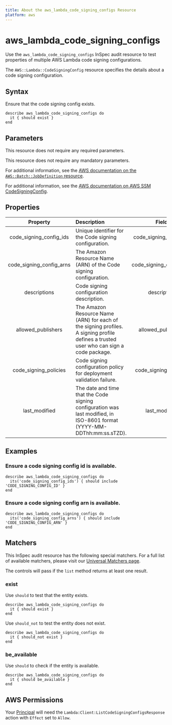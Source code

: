 ```yaml
---
title: About the aws_lambda_code_signing_configs Resource
platform: aws
---
```


# aws_lambda_code_signing_configs

Use the `aws_lambda_code_signing_configs` InSpec audit resource to test properties of multiple AWS Lambda code signing configurations.

The `AWS::Lambda::CodeSigningConfig` resource specifies the details about a code signing configuration.

## Syntax

Ensure that the code signing config exists.

    describe aws_lambda_code_signing_configs do
      it { should exist }
    end

## Parameters

This resource does not require any required parameters.

This resource does not require any mandatory parameters.

For additional information, see the [AWS documentation on the `AWS::Batch::JobDefinition` resource](https://docs.aws.amazon.com/AWSCloudFormation/latest/UserGuide/aws-resource-batch-jobdefinition.html).


For additional information, see the [AWS documentation on AWS SSM CodeSigningConfig](https://docs.aws.amazon.com/AWSCloudFormation/latest/UserGuide/aws-resource-lambda-codesigningconfig.html).

## Properties

| Property | Description | Field |
| :---: | :--- | :---: |
| code_signing_config_ids | Unique identifier for the Code signing configuration. | code_signing_config_id |
| code_signing_config_arns | The Amazon Resource Name (ARN) of the Code signing configuration. | code_signing_config_arn |
| descriptions | Code signing configuration description. | description |
| allowed_publishers | The Amazon Resource Name (ARN) for each of the signing profiles. A signing profile defines a trusted user who can sign a code package. | allowed_publishers |
| code_signing_policies | Code signing configuration policy for deployment validation failure. | code_signing_policies |
| last_modified | The date and time that the Code signing configuration was last modified, in ISO-8601 format (YYYY-MM-DDThh:mm:ss.sTZD). | last_modified |

## Examples

### Ensure a code signing config id is available.

    describe aws_lambda_code_signing_configs do
      its('code_signing_config_ids') { should include 'CODE_SIGNING_CONFIG_ID' }
    end

### Ensure a code signing config arn is available.

    describe aws_lambda_code_signing_configs do
      its('code_signing_config_arns') { should include 'CODE_SIGNING_CONFIG_ARN' }
    end

## Matchers

This InSpec audit resource has the following special matchers. For a full list of available matchers, please visit our [Universal Matchers page](https://www.inspec.io/docs/reference/matchers/).

The controls will pass if the `list` method returns at least one result.

### exist

Use `should` to test that the entity exists.

    describe aws_lambda_code_signing_configs do
      it { should exist }
    end

Use `should_not` to test the entity does not exist.

    describe aws_lambda_code_signing_configs do
      it { should_not exist }
    end

### be_available

Use `should` to check if the entity is available.

    describe aws_lambda_code_signing_configs do
      it { should be_available }
    end

## AWS Permissions

Your [Principal](https://docs.aws.amazon.com/IAM/latest/UserGuide/intro-structure.html#intro-structure-principal) will need the `Lambda:Client:ListCodeSigningConfigsResponse` action with `Effect` set to `Allow`.
